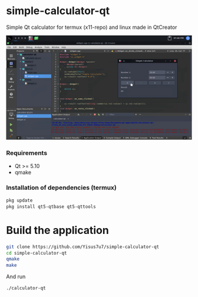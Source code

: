 # simple-calculator-qt
Simple Qt calculator for termux (x11-repo) and linux made in QtCreator

![image](Screenshot_20210808-194038.png)

### Requirements

- Qt >= 5.10
- qmake

### Installation of dependencies (termux) 

```bash
pkg update 
pkg install qt5-qtbase qt5-qttools
```

# Build the application 

```bash
git clone https://github.com/Yisus7u7/simple-calculator-qt
cd simple-calculator-qt
qmake
make
```

And run 

```
./calculator-qt
```
